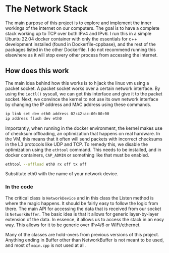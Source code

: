 # The Network Stack

The main purpose of this project is to explore and
implement the inner workings of the internet on our
computers. The goal is to have a complete stack working up
to TCP over both IPv4 and IPv6. I run this in a simple
Ubuntu 22.04 docker container with only the essentials for
c++ development installed (found in Dockerfile-cppbase),
and the rest of the packages listed in the other Dockerfile.
I do not recommend running this elsewhere as it will stop
every other process from accessing the internet. 

## How does this work

The main idea behind how this works is to hijack the linux 
vm using a packet socket. A packet socket works over a
certain network interface. By using the ```ioctl()```
syscall, we can get this interface and give it to the 
packet socket. Next, we convince the kernel to not use its 
own network interface by changing the IP address and MAC
address using these commands.

```bash
ip link set dev eth0 address 02:42:ac:00:00:00
ip address flush dev eth0
```

Importantly, when running in the docker environment, the 
kernel makes use of checksum offloading, an optimization
that happens on real hardware. In the VM, this means that 
it often will send packets with incorrect checksums in the
L3 protocols like UDP and TCP. To remedy this, we disable
the optimization using the ```ethtool``` command. This 
needs to be installed, and in docker containers, 
```CAP_ADMIN``` or something like that must be enabled. 

```bash
ethtool --offload eth0 rx off tx off
```

Substitute eth0 with the name of your network device. 

### In the code
The critical class is ```NetworkDevice``` and in this class
the Listen method is where the magic happens. It should be 
fairly easy to follow the logic from there. The main API for
accessing the data that is received from our socket is 
```NetworkBuffer```. The basic idea is that it allows for
generic layer-by-layer extension of the data. In essence,
it allows us to access the stack in an easy way. This allows
for it to be generic over IPv4/6 or WiFi/ethernet. 

Many of the classes are hold-overs from previous versions of
this project. Anything ending in Buffer other than 
NetworkBuffer is not meant to be used, and most of 
```main.cpp``` is not used at all. 